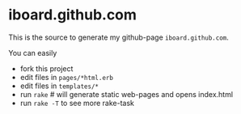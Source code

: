 iboard.github.com
=================

This is the source to generate my github-page `iboard.github.com`.

You can easily 

  * fork this project
  * edit files in `pages/*html.erb`
  * edit files in `templates/*`
  * run `rake` # will generate static web-pages and opens index.html
  * run `rake -T` to see more rake-task
